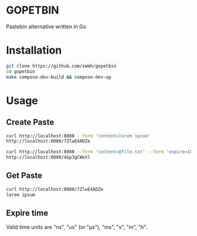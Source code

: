 # GOPETBIN
Pastebin alternative written in Go

# Installation

```sh
git clone https://github.com/swmh/gopetbin
cd gopetbin
make compose-dev-build && compose-dev-up
```

# Usage

## Create Paste

```sh
curl http://localhost:8080 --form 'content=lorem ipsum'
http://localhost:8080/7ZlwE4ADZe

curl http://localhost:8080 --form 'content=@file.txt' --form 'expire=10m' --form 'burn=3'
http://localhost:8080/4Gp3gCWeXl
```

## Get Paste

```sh
curl http://localhost:8080/7ZlwE4ADZe
lorem ipsum
```

## Expire time 
Valid time units are "ns", "us" (or "µs"), "ms", "s", "m", "h".
